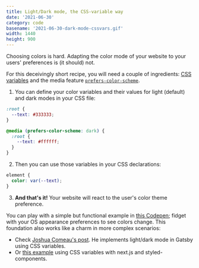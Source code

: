 ```yaml
---
title: Light/Dark mode, the CSS-variable way
date: '2021-06-30'
category: code
basename: '2021-06-30-dark-mode-cssvars.gif'
width: 1440
height: 900
---
```


Choosing colors is hard. Adapting the color mode of your website to your users' preferences is (it should) not.

For this deceivingly short recipe, you will need a couple of ingredients: [CSS variables](https://www.w3.org/TR/css-variables-1/) and the media feature [`prefers-color-scheme`](https://www.w3.org/TR/mediaqueries-5/#prefers-color-scheme).

1. You can define your color variables and their values for light (default) and dark modes in your CSS file:

```css
:root {
  --text: #333333;
}

@media (prefers-color-scheme: dark) {
  :root {
    --text: #ffffff;
  }
}
```

2. Then you can use those variables in your CSS declarations:

```css
element {
  color: var(--text);
}
```

3. **And that's it!** Your website will react to the user's color theme preference.

You can play with a simple but functional example in [this Codepen](https://codepen.io/mamuso/pen/jOmEjeQ); fidget with your OS appearance preferences to see colors change. This foundation also works like a charm in more complex scenarios:

- Check [Joshua Comeau's post](https://www.joshwcomeau.com/react/dark-mode/). He implements light/dark mode in Gatsby using CSS variables.
- Or [this example](https://github.com/mamuso/nextjs-simple-darkmode) using CSS variables with next.js and styled-components.
